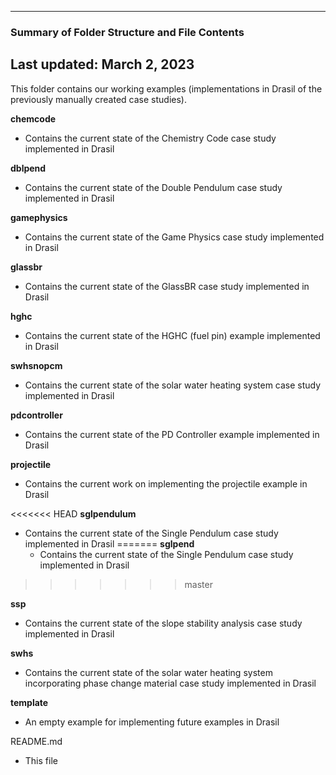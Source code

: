 --------------------------------------------------

### Summary of Folder Structure and File Contents

Last updated: March 2, 2023
--------------------------------------------------

This folder contains our working examples (implementations in Drasil of the previously manually created case studies).

**chemcode**

- Contains the current state of the Chemistry Code case study implemented in Drasil

**dblpend**

- Contains the current state of the Double Pendulum case study implemented in Drasil

**gamephysics**

- Contains the current state of the Game Physics case study implemented in Drasil

**glassbr**

- Contains the current state of the GlassBR case study implemented in Drasil
  
**hghc**

- Contains the current state of the HGHC (fuel pin) example implemented in Drasil
  
**swhsnopcm**

- Contains the current state of the solar water heating system case study implemented in Drasil

**pdcontroller**

- Contains the current state of the PD Controller example implemented in Drasil

**projectile**

- Contains the current work on implementing the projectile example in Drasil

<<<<<<< HEAD
**sglpendulum**

- Contains the current state of the Single Pendulum case study implemented in Drasil
=======
**sglpend**
  - Contains the current state of the Single Pendulum case study implemented in Drasil

>>>>>>> master

**ssp**

- Contains the current state of the slope stability analysis case study implemented in Drasil
  
**swhs**

- Contains the current state of the solar water heating system incorporating phase change material case study implemented in Drasil

**template**

- An empty example for implementing future examples in Drasil

README.md

- This file
